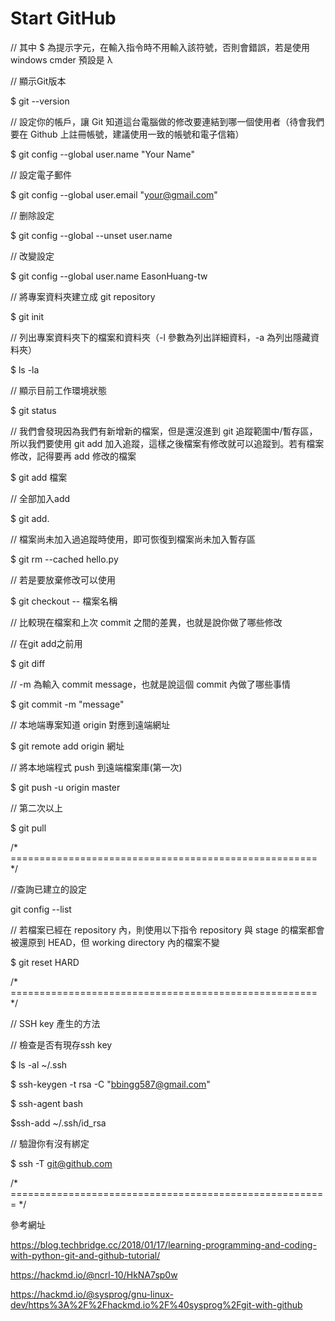# Start GitHub

// 其中 $ 為提示字元，在輸入指令時不用輸入該符號，否則會錯誤，若是使用 windows cmder 預設是 λ

// 顯示Git版本

$ git --version

 
// 設定你的帳戶，讓 Git 知道這台電腦做的修改要連結到哪一個使用者（待會我們要在 Github 上註冊帳號，建議使用一致的帳號和電子信箱）

$ git config --global user.name "Your Name"


// 設定電子郵件

$ git config --global user.email "your@gmail.com"


// 删除設定

$ git config  --global --unset user.name

 
// 改變設定

$ git config --global user.name EasonHuang-tw


// 將專案資料夾建立成 git repository

$ git init


// 列出專案資料夾下的檔案和資料夾（-l 參數為列出詳細資料，-a 為列出隱藏資料夾）

$ ls -la


// 顯示目前工作環境狀態
 
$ git status


// 我們會發現因為我們有新增新的檔案，但是還沒進到 git 追蹤範圍中/暫存區，所以我們要使用 git add 加入追蹤，這樣之後檔案有修改就可以追蹤到。若有檔案修改，記得要再 add 修改的檔案

$ git add 檔案


// 全部加入add

$ git add.


// 檔案尚未加入過追蹤時使用，即可恢復到檔案尚未加入暫存區

$ git rm --cached hello.py


// 若是要放棄修改可以使用 

$ git checkout -- 檔案名稱

 
// 比較現在檔案和上次 commit 之間的差異，也就是說你做了哪些修改

// 在git add之前用

$ git diff

 
// -m 為輸入 commit message，也就是說這個 commit 內做了哪些事情
 
$ git commit -m "message"


// 本地端專案知道 origin 對應到遠端網址
 
$ git remote add origin 網址

 
// 將本地端程式 push 到遠端檔案庫(第一次)

$ git push -u origin master


// 第二次以上

$ git pull


/* ===================================================== */

//查詢已建立的設定

git config --list


// 若檔案已經在 repository 內，則使用以下指令
repository 與 stage 的檔案都會被還原到 HEAD，但 working directory 內的檔案不變

$ git reset HARD

/* ===================================================== */

// SSH key 產生的方法

// 檢查是否有現存ssh key

$ ls -al ~/.ssh


$ ssh-keygen -t rsa -C "bbingg587@gmail.com"


$ ssh-agent bash


$ssh-add ~/.ssh/id_rsa


// 驗證你有沒有綁定

$ ssh -T git@github.com


/* ======================================================= */ 

參考網址

https://blog.techbridge.cc/2018/01/17/learning-programming-and-coding-with-python-git-and-github-tutorial/

https://hackmd.io/@ncrl-10/HkNA7sp0w 

https://hackmd.io/@sysprog/gnu-linux-dev/https%3A%2F%2Fhackmd.io%2F%40sysprog%2Fgit-with-github

